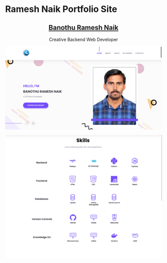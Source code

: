 # Ramesh Naik Portfolio Site

<p align="center">
  <a href="https://rameshnaik.in/">
    <h2 align="center">Banothu Ramesh Naik</h2>
  </a>
</p>

<p align="center">Creative Backend Web Developer</p>

![Ramesh Naik Site Preview](./assets/images/site-preview.png)

![Ramesh Naik Site Preview](./assets/images/site-skills-preview.png)
